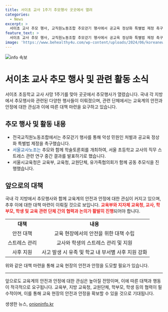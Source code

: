 ```yaml
---
title: 서이초 교사 1주기 추모행사 곳곳에서 열려
categories:
  - News
excerpt: >
  서이초 교사 추모 행사, 교직원노동조합 추모걷기 행사에서 공교육 정상화 특별법 제정 촉구. 서울교사노조, 학술토론회로 직무 스트레스 연구 발표 예정. 서울시교육청, 공동 추모식 개최. #서이초 #1주기 #교권
feature_text: >
  서이초 교사 추모 행사, 교직원노동조합 추모걷기 행사에서 공교육 정상화 특별법 제정 촉구. 서울교사노조, 학술토론회로 직무 스트레스 연구 발표 예정. 서울시교육청, 공동 추모식 개최. #서이초 #1주기 #교권
image: 'https://www.behealthy4u.com/wp-content/uploads/2024/06/koreanews.jpg'
---
```


<p><img src="https://www.behealthy4u.com/wp-content/uploads/2024/06/koreanews.jpg" alt="info 속보" /></p>

<h1>서이초 교사 추모 행사 및 관련 활동 소식</h1>

<p data-ke-size="size16">서이초 초등학교 교사 사망 1주기를 맞아 곳곳에서 추모행사가 열렸습니다. 국내 각 지방에서 추모행사와 관련된 다양한 행사들이 이뤄졌으며, 관련 단체에서는 교육계의 안전과 안정에 대한 관심과 이에 따른 대책 마련을 요구하고 있습니다.</p>

<h2 data-ke-size="size26">추모 행사 및 활동 내용</h2>

<ul>
  <li>전국교직원노동조합에서는 추모걷기 행사를 통해 악성 민원인 처벌과 공교육 정상화 특별법 제정을 촉구했습니다.</li>
  <li><span style="color: #1a5490;">서울교사노조는</span> 추모와 함께 학술토론회를 개최하여, 서울 초등학교 교사의 직무 스트레스 관련 연구 중간 결과를 발표하기로 했습니다.</li>
  <li>서울시교육청은 교육부, 교육청, 교원단체, 유가족협의회가 함께 공동 추모식을 진행했습니다.</li>
</ul>

<h2 data-ke-size="size26">앞으로의 대책</h2>

<p data-ke-size="size16">국내 각 지방에서 추모행사와 함께 교육계의 안전과 안정에 대한 관심이 커지고 있으며, 추후 이에 대한 대책 마련이 이뤄질 것으로 보입니다. <b><span style="color: #ee2323;">교육부와 지자체 교육청, 교사, 학부모, 학생 및 교육 관련 단체 간의 협력과 논의가 활발히 진행</span></b>되어야 합니다.</p>

<table>
  <tr>
    <td style="text-align: center; height: 17px;"><b>대책</b></td>
    <td style="text-align: center; height: 17px;"><b>내용</b></td>
  </tr>
  <tr>
    <td style="text-align: center; height: 17px;">안전 대책</td>
    <td style="text-align: center; height: 17px;">교육 현장에서의 안전을 위한 대책 수립</td>
  </tr>
  <tr>
    <td style="text-align: center; height: 17px;">스트레스 관리</td>
    <td style="text-align: center; height: 17px;">교사와 학생의 스트레스 관리 및 지원</td>
  </tr>
  <tr>
    <td style="text-align: center; height: 17px;">사후 지원</td>
    <td style="text-align: center; height: 17px;">사고 발생 시 유족 및 학교 내 부서별 사후 지원 강화</td>
  </tr>
</table>

<p data-ke-size="size16">위와 같은 대책 마련을 통해 교육 현장의 안전과 안정을 도모할 필요가 있습니다.</p>

<hr>

<p data-ke-size="size16">앞으로도 교육계의 안전과 안정에 대한 관심은 높아질 전망이며, 이에 따른 대책과 행동이 적극적으로 요구됩니다. 교육부, 지방 교육청, 교원단체, 학부모, 학생 등의 협력이 필수적이며, 이를 통해 교육 현장의 안전과 안정을 확보할 수 있을 것으로 기대됩니다.</p>
생생한 뉴스, <a href="https://onioninfo.kr" rel="dofollow">onioninfo.kr</a>


